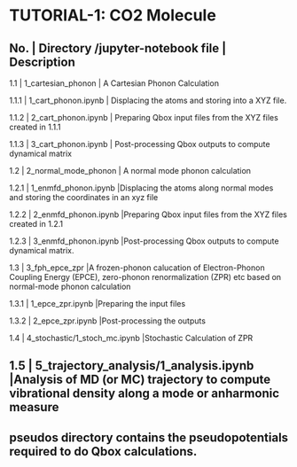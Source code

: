 TUTORIAL-1: CO2 Molecule
========================

  No.    |  Directory /jupyter-notebook file  |    Description
------------------------------------------------------------------------------
  1.1    | 1_cartesian_phonon                 | A Cartesian Phonon Calculation

  1.1.1  |          1_cart_phonon.ipynb       | Displacing the atoms and 
					       storing into a XYZ file.

  1.1.2  |          2_cart_phonon.ipynb       | Preparing Qbox input files from
					       the XYZ files created in 1.1.1

  1.1.3	 |	    3_cart_phonon.ipynb       | Post-processing Qbox outputs to
					       compute dynamical matrix

  1.2    | 2_normal_mode_phonon               | A normal mode phonon calculation

  1.2.1  |          1_enmfd_phonon.ipynb      |Displacing the atoms along 
					       normal modes and storing the
					       coordinates in an xyz file

  1.2.2  |          2_enmfd_phonon.ipynb      |Preparing Qbox input files from
                                               the XYZ files created in 1.2.1

  1.2.3  |          3_enmfd_phonon.ipynb      |Post-processing Qbox outputs to
                                               compute dynamical matrix.

  1.3    | 3_fph_epce_zpr                     |A frozen-phonon calucation of
					       Electron-Phonon Coupling Energy
					       (EPCE), zero-phonon 
					       renormalization (ZPR) etc based
					       on normal-mode phonon 
						calculation

  1.3.1  |          1_epce_zpr.ipynb          |Preparing the input files

  1.3.2  |          2_epce_zpr.ipynb          |Post-processing the outputs

  1.4    | 4_stochastic/1_stoch_mc.ipynb      |Stochastic Calculation of ZPR       

  1.5    | 5_trajectory_analysis/1_analysis.ipynb  |Analysis of MD (or MC) 
		    			          trajectory to compute 
					          vibrational density along a mode
                                                  or anharmonic measure
-----------------------------------------------------------------------------------

pseudos directory contains the pseudopotentials required to do Qbox calculations.
------------------------------------------------------------------------------------
